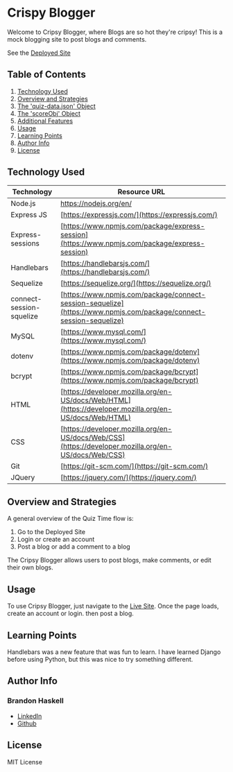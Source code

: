 # Crispy Blogger

Welcome to Cripsy Blogger, where Blogs are so hot they're cripsy! This is a mock blogging site to post blogs and comments.

See the [Deployed Site](https://bhaskell7901.github.io/quiz-time/)


## Table of Contents

1. [Technology Used](#technology-used)
2. [Overview and Strategies](#overview-and-strategies)
3. [The 'quiz-data.json' Object](#the-quiz-data.json-object)
4. [The 'scoreObj' Object](#the-scoreObj-object)
5. [Additional Features](#additional-features)
6. [Usage](#usage)
7. [Learning Points](#learning-points)
8. [Author Info](#author-info)
9. [License](#license)


## Technology Used 

| Technology        | Resource URL           | 
| ------------- | ------------- | 
| Node.js | https://nodejs.org/en/ |
| Express JS | [https://expressjs.com/](https://expressjs.com/) |
| Express-sessions | [https://www.npmjs.com/package/express-session](https://www.npmjs.com/package/express-session) |
| Handlebars | [https://handlebarsjs.com/](https://handlebarsjs.com/) |
| Sequelize | [https://sequelize.org/](https://sequelize.org/) |
| connect-session-squelize | [https://www.npmjs.com/package/connect-session-sequelize](https://www.npmjs.com/package/connect-session-sequelize) |
| MySQL | [https://www.mysql.com/](https://www.mysql.com/) |
| dotenv | [https://www.npmjs.com/package/dotenv](https://www.npmjs.com/package/dotenv) |
| bcrypt | [https://www.npmjs.com/package/bcrypt](https://www.npmjs.com/package/bcrypt) |
| HTML | [https://developer.mozilla.org/en-US/docs/Web/HTML](https://developer.mozilla.org/en-US/docs/Web/HTML) |
| CSS | [https://developer.mozilla.org/en-US/docs/Web/CSS](https://developer.mozilla.org/en-US/docs/Web/CSS)      |   
| Git | [https://git-scm.com/](https://git-scm.com/) |  
| JQuery | [https://jquery.com/](https://jquery.com/) |


## Overview and Strategies

A general overview of the Quiz Time flow is:
1. Go to the Deployed Site
1. Login or create an account
1. Post a blog or add a comment to a blog

The Cripsy Blogger allows users to post blogs, make comments, or edit their own blogs. 


## Usage

To use Cripsy Blogger, just navigate to the [Live Site](https://bhaskell7901.github.io/quiz-time/).  Once the page loads, create an account or login.  then post a blog.


## Learning Points 

Handlebars was a new feature that was fun to learn.  I have learned Django before using Python, but this was nice to try something different.

## Author Info

### Brandon Haskell

* [LinkedIn](https://www.linkedin.com/in/BrandonDHaskell)
* [Github](https://github.com/bhaskell7901)

## License

MIT License